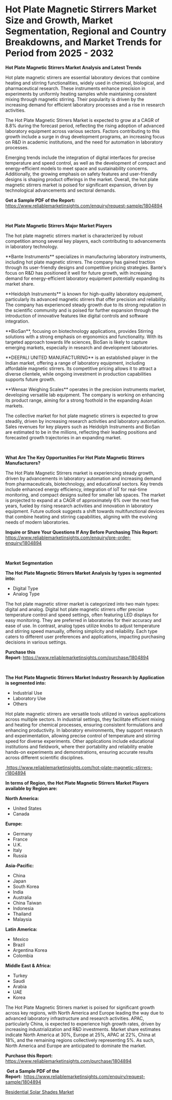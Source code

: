<p><h1>Hot Plate Magnetic Stirrers Market Size and Growth, Market Segmentation, Regional and Country Breakdowns, and Market Trends for Period from 2025 -  2032</h1></p><p><strong>Hot Plate Magnetic Stirrers Market Analysis and Latest Trends</strong></p>
<p><p>Hot plate magnetic stirrers are essential laboratory devices that combine heating and stirring functionalities, widely used in chemical, biological, and pharmaceutical research. These instruments enhance precision in experiments by uniformly heating samples while maintaining consistent mixing through magnetic stirring. Their popularity is driven by the increasing demand for efficient laboratory processes and a rise in research activities.</p><p>The Hot Plate Magnetic Stirrers Market is expected to grow at a CAGR of 8.8% during the forecast period, reflecting the rising adoption of advanced laboratory equipment across various sectors. Factors contributing to this growth include a surge in drug development programs, an increasing focus on R&D in academic institutions, and the need for automation in laboratory processes. </p><p>Emerging trends include the integration of digital interfaces for precise temperature and speed control, as well as the development of compact and energy-efficient models to meet space and sustainability concerns. Additionally, the growing emphasis on safety features and user-friendly designs is shaping product offerings in the market. Overall, the hot plate magnetic stirrers market is poised for significant expansion, driven by technological advancements and sectoral demands.</p></p>
<p><strong>Get a Sample PDF of the Report:&nbsp;</strong> <a href="https://www.reliablemarketinsights.com/enquiry/request-sample/1804894?utm_campaign=2606&utm_medium=2&utm_source=Github&utm_content=ia&utm_term=10042025&utm_id=hot-plate-magnetic-stirrers">https://www.reliablemarketinsights.com/enquiry/request-sample/1804894</a></p>
<p>&nbsp;</p>
<p><strong>Hot Plate Magnetic Stirrers Major Market Players</strong></p>
<p><p>The hot plate magnetic stirrers market is characterized by robust competition among several key players, each contributing to advancements in laboratory technology. </p><p>**Bante Instruments** specializes in manufacturing laboratory instruments, including hot plate magnetic stirrers. The company has gained traction through its user-friendly designs and competitive pricing strategies. Bante's focus on R&D has positioned it well for future growth, with increasing demand for energy-efficient laboratory equipment potentially expanding its market share.</p><p>**Heidolph Instruments** is known for high-quality laboratory equipment, particularly its advanced magnetic stirrers that offer precision and reliability. The company has experienced steady growth due to its strong reputation in the scientific community and is poised for further expansion through the introduction of innovative features like digital controls and software integration.</p><p>**BioSan**, focusing on biotechnology applications, provides Stirring solutions with a strong emphasis on ergonomics and functionality. With its targeted approach towards life sciences, BioSan is likely to capture emerging markets, especially in research and development laboratories.</p><p>**DEEPALI UNITED MANUFACTURING** is an established player in the Indian market, offering a range of laboratory equipment, including affordable magnetic stirrers. Its competitive pricing allows it to attract a diverse clientele, while ongoing investment in production capabilities supports future growth.</p><p>**Wensar Weighing Scales** operates in the precision instruments market, developing versatile lab equipment. The company is working on enhancing its product range, aiming for a strong foothold in the expanding Asian markets.</p><p>The collective market for hot plate magnetic stirrers is expected to grow steadily, driven by increasing research activities and laboratory automation. Sales revenues for key players such as Heidolph Instruments and BioSan are estimated to be in the millions, reflecting their leading positions and forecasted growth trajectories in an expanding market.</p></p>
<p>&nbsp;</p>
<p><strong>What Are The Key Opportunities For Hot Plate Magnetic Stirrers Manufacturers?</strong></p>
<p><p>The Hot Plate Magnetic Stirrers market is experiencing steady growth, driven by advancements in laboratory automation and increasing demand from pharmaceuticals, biotechnology, and educational sectors. Key trends include enhanced energy efficiency, integration of IoT for real-time monitoring, and compact designs suited for smaller lab spaces. The market is projected to expand at a CAGR of approximately 6% over the next five years, fueled by rising research activities and innovation in laboratory equipment. Future outlook suggests a shift towards multifunctional devices that combine heating and stirring capabilities, aligning with the evolving needs of modern laboratories.</p></p>
<p><strong>Inquire or Share Your Questions If Any Before Purchasing This Report:</strong> <a href="https://www.reliablemarketinsights.com/enquiry/pre-order-enquiry/1804894?utm_campaign=2606&utm_medium=2&utm_source=Github&utm_content=ia&utm_term=10042025&utm_id=hot-plate-magnetic-stirrers">https://www.reliablemarketinsights.com/enquiry/pre-order-enquiry/1804894</a></p>
<p>&nbsp;</p>
<p><strong>Market Segmentation</strong></p>
<p><strong>The Hot Plate Magnetic Stirrers Market Analysis by types is segmented into:</strong></p>
<p><ul><li>Digital Type</li><li>Analog Type</li></ul></p>
<p><p>The hot plate magnetic stirrer market is categorized into two main types: digital and analog. Digital hot plate magnetic stirrers offer precise temperature control and speed settings, often featuring LED displays for easy monitoring. They are preferred in laboratories for their accuracy and ease of use. In contrast, analog types utilize knobs to adjust temperature and stirring speed manually, offering simplicity and reliability. Each type caters to different user preferences and applications, impacting purchasing decisions in various settings.</p></p>
<p><strong>Purchase this Report:&nbsp;</strong><a href="https://www.reliablemarketinsights.com/purchase/1804894?utm_campaign=2606&utm_medium=2&utm_source=Github&utm_content=ia&utm_term=10042025&utm_id=hot-plate-magnetic-stirrers">https://www.reliablemarketinsights.com/purchase/1804894</a></p>
<p>&nbsp;</p>
<p><strong>The Hot Plate Magnetic Stirrers Market Industry Research by Application is segmented into:</strong></p>
<p><ul><li>Industrial Use</li><li>Laboratory Use</li><li>Others</li></ul></p>
<p><p>Hot plate magnetic stirrers are versatile tools utilized in various applications across multiple sectors. In industrial settings, they facilitate efficient mixing and heating for chemical processes, ensuring consistent formulations and enhancing productivity. In laboratory environments, they support research and experimentation, allowing precise control of temperature and stirring speed for diverse experiments. Other applications include educational institutions and fieldwork, where their portability and reliability enable hands-on experiments and demonstrations, ensuring accurate results across different scientific disciplines.</p></p>
<p><a href="https://www.reliablemarketinsights.com/hot-plate-magnetic-stirrers-r1804894?utm_campaign=2606&utm_medium=2&utm_source=Github&utm_content=ia&utm_term=10042025&utm_id=hot-plate-magnetic-stirrers">&nbsp;https://www.reliablemarketinsights.com/hot-plate-magnetic-stirrers-r1804894</a></p>
<p><strong>In terms of Region, the Hot Plate Magnetic Stirrers Market Players available by Region are:</strong></p>
<p>
    <p> <strong> North America: </strong>
        <ul>
            <li>United States</li>
            <li>Canada</li>
        </ul>
        </p> 
    <p> <strong> Europe: </strong>
        <ul>
            <li>Germany</li>
            <li>France</li>
            <li>U.K.</li>
            <li>Italy</li>
            <li>Russia</li>
        </ul>
        </p> 
    <p> <strong> Asia-Pacific: </strong>
        <ul>
            <li>China</li>
            <li>Japan</li>
            <li>South Korea</li>
            <li>India</li>
            <li>Australia</li>
            <li>China Taiwan</li>
            <li>Indonesia</li>
            <li>Thailand</li>
            <li>Malaysia</li>
        </ul>
        </p> 
    <p> <strong> Latin America: </strong>
        <ul>
            <li>Mexico</li>
            <li>Brazil</li>
            <li>Argentina Korea</li>
            <li>Colombia</li>
        </ul>
        </p> 
    <p> <strong> Middle East & Africa: </strong>
        <ul>
            <li>Turkey</li>
            <li>Saudi</li>
            <li>Arabia</li>
            <li>UAE</li>
            <li>Korea</li>
        </ul>
    </p>
    </p>
<p><p>The Hot Plate Magnetic Stirrers market is poised for significant growth across key regions, with North America and Europe leading the way due to advanced laboratory infrastructure and research activities. APAC, particularly China, is expected to experience high growth rates, driven by increasing industrialization and R&D investments. Market share estimates indicate North America at 30%, Europe at 25%, APAC at 22%, China at 18%, and the remaining regions collectively representing 5%. As such, North America and Europe are anticipated to dominate the market.</p></p>
<p><strong>Purchase this Report: </strong><a href="https://www.reliablemarketinsights.com/purchase/1804894?utm_campaign=2606&utm_medium=2&utm_source=Github&utm_content=ia&utm_term=10042025&utm_id=hot-plate-magnetic-stirrers">https://www.reliablemarketinsights.com/purchase/1804894</a></p>
<p>&nbsp;<strong>Get a Sample PDF of the Report:&nbsp;&nbsp;</strong><a href="https://www.reliablemarketinsights.com/enquiry/request-sample/1804894?utm_campaign=2606&utm_medium=2&utm_source=Github&utm_content=ia&utm_term=10042025&utm_id=hot-plate-magnetic-stirrers">https://www.reliablemarketinsights.com/enquiry/request-sample/1804894</a></p>
<p><strong></strong></p>
<p><p><a href="https://github.com/luckyshygirl/Market-Research-Report-List-7/blob/main/residential-solar-shades-market.md?utm_campaign=2606&utm_medium=2&utm_source=Github&utm_content=ia&utm_term=10042025&utm_id=hot-plate-magnetic-stirrers">Residential Solar Shades Market</a></p></p>